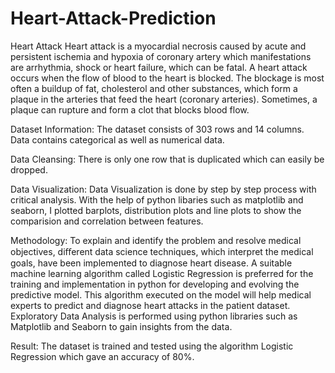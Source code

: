 # Heart-Attack-Prediction

Heart Attack
Heart attack is a myocardial necrosis caused by acute and persistent ischemia and hypoxia of coronary artery which manifestations are arrhythmia, shock or heart failure, which can be fatal. A heart attack occurs when the flow of blood to the heart is blocked. The blockage is most often a buildup of fat, cholesterol and other substances, which form a plaque in the arteries that feed the heart (coronary arteries). Sometimes, a plaque can rupture and form a clot that blocks blood flow.

Dataset Information:
The dataset consists of 303 rows and 14 columns. Data contains categorical as well as numerical data.

Data Cleansing:
There is only one row that is duplicated which can easily be dropped.

Data Visualization:
Data Visualization is done by step by step process with critical analysis. With the help of python libaries such as matplotlib and seaborn, I plotted barplots, distribution plots and line plots to show the comparision and correlation between features.

Methodology:
To explain and identify the problem and resolve medical objectives, diﬀerent data science techniques, which interpret the medical goals, have been implemented to diagnose heart disease. A suitable machine learning algorithm called Logistic Regression is preferred for the training and implementation in python for developing and evolving the predictive model. This algorithm executed on the model will help medical experts to predict and diagnose heart attacks in the patient dataset. Exploratory Data Analysis is performed using python libraries such as Matplotlib and Seaborn to gain insights from the data.

Result:
The dataset is trained and tested using the algorithm Logistic Regression which gave an accuracy of 80%.
